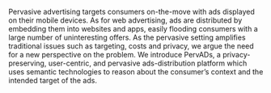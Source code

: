 Pervasive advertising targets consumers on-the-move with ads displayed on their mobile devices. As for web advertising, ads are distributed by embedding them into websites and apps, easily flooding consumers with a large number of uninteresting offers. As the pervasive setting amplifies traditional issues such as targeting, costs and privacy, we argue the need for a new perspective on the problem. We introduce PervADs, a privacy-preserving, user-centric, and pervasive ads-distribution platform which uses semantic technologies to reason about the consumer’s context and the intended target of the ads.